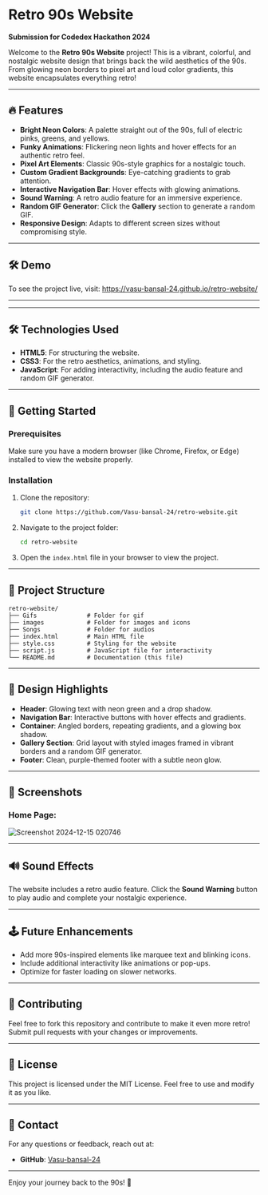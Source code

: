 # Retro 90s Website

**Submission for Codedex Hackathon 2024**

Welcome to the **Retro 90s Website** project! This is a vibrant, colorful, and nostalgic website design that brings back the wild aesthetics of the 90s. From glowing neon borders to pixel art and loud color gradients, this website encapsulates everything retro!

---

## 🔥 Features

- **Bright Neon Colors**: A palette straight out of the 90s, full of electric pinks, greens, and yellows.
- **Funky Animations**: Flickering neon lights and hover effects for an authentic retro feel.
- **Pixel Art Elements**: Classic 90s-style graphics for a nostalgic touch.
- **Custom Gradient Backgrounds**: Eye-catching gradients to grab attention.
- **Interactive Navigation Bar**: Hover effects with glowing animations.
- **Sound Warning**: A retro audio feature for an immersive experience.
- **Random GIF Generator**: Click the **Gallery** section to generate a random GIF.
- **Responsive Design**: Adapts to different screen sizes without compromising style.

---

## 🛠 Demo

To see the project live, visit: https://vasu-bansal-24.github.io/retro-website/

---

---

## 🛠️ Technologies Used

- **HTML5**: For structuring the website.
- **CSS3**: For the retro aesthetics, animations, and styling.
- **JavaScript**: For adding interactivity, including the audio feature and random GIF generator.

---

## 🚀 Getting Started

### Prerequisites
Make sure you have a modern browser (like Chrome, Firefox, or Edge) installed to view the website properly.

### Installation

1. Clone the repository:
   ```bash
   git clone https://github.com/Vasu-bansal-24/retro-website.git
   ```

2. Navigate to the project folder:
   ```bash
   cd retro-website
   ```

3. Open the `index.html` file in your browser to view the project.

---

## 📁 Project Structure

```
retro-website/
├── Gifs              # Folder for gif
├── images            # Folder for images and icons
├── Songs             # Folder for audios
├── index.html        # Main HTML file
├── style.css         # Styling for the website
├── script.js         # JavaScript file for interactivity
└── README.md         # Documentation (this file)
```

---

## 🎨 Design Highlights

- **Header**: Glowing text with neon green and a drop shadow.
- **Navigation Bar**: Interactive buttons with hover effects and gradients.
- **Container**: Angled borders, repeating gradients, and a glowing box shadow.
- **Gallery Section**: Grid layout with styled images framed in vibrant borders and a random GIF generator.
- **Footer**: Clean, purple-themed footer with a subtle neon glow.

---

## 🌟 Screenshots

### Home Page:
![Screenshot 2024-12-15 020746](https://github.com/user-attachments/assets/6d8a8ece-9be2-4335-8e0c-497a6c205be9)

---

## 🔊 Sound Effects

The website includes a retro audio feature. Click the **Sound Warning** button to play audio and complete your nostalgic experience.

---

## 🕹️ Future Enhancements

- Add more 90s-inspired elements like marquee text and blinking icons.
- Include additional interactivity like animations or pop-ups.
- Optimize for faster loading on slower networks.

---

## 🤝 Contributing

Feel free to fork this repository and contribute to make it even more retro! Submit pull requests with your changes or improvements.

---

## 📜 License

This project is licensed under the MIT License. Feel free to use and modify it as you like.

---

## 📧 Contact

For any questions or feedback, reach out at:
- **GitHub**: [Vasu-bansal-24](https://github.com/Vasu-bansal-24)

---

Enjoy your journey back to the 90s! 🎉
